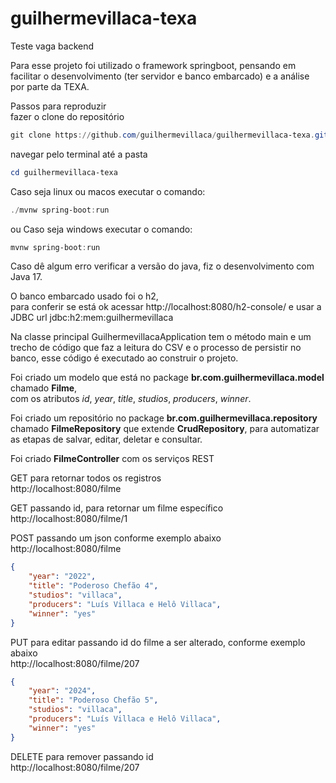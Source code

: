 # guilhermevillaca-texa
Teste vaga backend

Para esse projeto foi utilizado o framework springboot, pensando em facilitar o desenvolvimento (ter servidor e banco embarcado) e a análise por parte da TEXA.

Passos para reproduzir <br>
fazer o clone do repositório <br>
```powershell
git clone https://github.com/guilhermevillaca/guilhermevillaca-texa.git
```
navegar pelo terminal até a pasta <br> 
```powershell
cd guilhermevillaca-texa
```

Caso seja linux ou macos executar o comando:
```powershell
./mvnw spring-boot:run
```
ou 
Caso seja windows executar o comando:
```powershell
mvnw spring-boot:run
```

Caso dê algum erro verificar a versão do java, fiz o desenvolvimento com Java 17. <br> 


O banco embarcado usado foi o h2, <br> 
para conferir se está ok acessar http://localhost:8080/h2-console/ e usar a JDBC url jdbc:h2:mem:guilhermevillaca <br> 

Na classe principal GuilhermevillacaApplication tem o método main e um trecho de código que faz a leitura do CSV e o processo de persistir no banco, esse código é executado ao construir o projeto. <br>

Foi criado um modelo que está no package <b>br.com.guilhermevillaca.model</b> chamado <b>Filme</b>, <br>
com os atributos <i>id</i>, <i>year</i>, <i>title</i>, <i>studios</i>, <i>producers</i>, <i>winner</i>. <br>

Foi criado um repositório no package <b>br.com.guilhermevillaca.repository</b> chamado <b>FilmeRepository</b> que extende <b>CrudRepository</b>,
para automatizar as etapas de salvar, editar, deletar e consultar.

Foi criado <b>FilmeController</b> com os serviços REST <br> 

GET para retornar todos os registros <br> 
http://localhost:8080/filme <br> 

GET passando id, para retornar um filme específico <br> 
http://localhost:8080/filme/1 <br> 

POST passando um json conforme exemplo abaixo <br> 
http://localhost:8080/filme
```json
{
    "year": "2022",
    "title": "Poderoso Chefão 4",
    "studios": "villaca",
    "producers": "Luís Villaca e Helô Villaca",
    "winner": "yes"
}
```

PUT para editar passando id do filme a ser alterado, conforme exemplo abaixo <br> 
http://localhost:8080/filme/207 <br> 
```json
{
    "year": "2024",
    "title": "Poderoso Chefão 5",
    "studios": "villaca",
    "producers": "Luís Villaca e Helô Villaca",
    "winner": "yes"
}
```

DELETE para remover passando id <br> 
http://localhost:8080/filme/207
